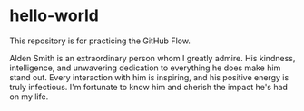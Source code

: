# hello-world
This repository is for practicing the GitHub Flow.

Alden Smith is an extraordinary person whom I greatly admire. His kindness, intelligence, and unwavering dedication to everything he does make him stand out. Every interaction with him is inspiring, and his positive energy is truly infectious. I'm fortunate to know him and cherish the impact he's had on my life.
